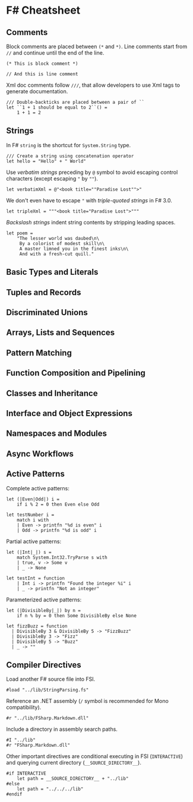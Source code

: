 F# Cheatsheet
=============

Comments
--------
Block comments are placed between `(*` and `*)`. Line comments start from `//` and continue until the end of the line.

	(* This is block comment *)

    // And this is line comment
    
Xml doc comments follow `///`, that allow developers to use Xml tags to generate documentation.    
    
    /// Double-backticks are placed between a pair of ``
    let ``1 + 1 should be equal to 2``() =
  		1 + 1 = 2

Strings
-------
In F# `string` is the shortcut for `System.String` type.

    /// Create a string using concatenation operator
    let hello = "Hello" + " World"

Use *verbatim strings* preceding by `@` symbol to avoid escaping control characters (except escaping `"` by `""`).

    let verbatimXml = @"<book title=""Paradise Lost"">"

We don't even have to escape `"` with *triple-quoted strings* in F# 3.0.

    let tripleXml = """<book title="Paradise Lost">"""

*Backslash strings* indent string contents by stripping leading spaces.

    let poem = 
        "The lesser world was daubed\n\
         By a colorist of modest skill\n\
         A master limned you in the finest inks\n\
         And with a fresh-cut quill."

Basic Types and Literals
------------------------

Tuples and Records
------------------

Discriminated Unions
--------------------

Arrays, Lists and Sequences
---------------------------

Pattern Matching
----------------

Function Composition and Pipelining
-----------------------------------

Classes and Inheritance
-----------------------

Interface and Object Expressions
--------------------------------

Namespaces and Modules
----------------------

Async Workflows
---------------

Active Patterns
---------------
Complete active patterns:

	let (|Even|Odd|) i = 
		if i % 2 = 0 then Even else Odd
	
	let testNumber i =
	    match i with
	    | Even -> printfn "%d is even" i
	    | Odd -> printfn "%d is odd" i

Partial active patterns:

	let (|Int|_|) s = 
	    match System.Int32.TryParse s with
	    | true, v -> Some v
	    | _ -> None
	
	let testInt = function
		| Int i -> printfn "Found the integer %i" i
	    | _ -> printfn "Not an integer"

Parameterized active patterns:

	let (|DivisibleBy|_|) by n = 
		if n % by = 0 then Some DivisibleBy else None
	
	let fizzBuzz = function 
	  | DivisibleBy 3 & DivisibleBy 5 -> "FizzBuzz" 
	  | DivisibleBy 3 -> "Fizz" 
	  | DivisibleBy 5 -> "Buzz" 
	  | _ -> "" 

Compiler Directives
-------------------
Load another F# source file into FSI.

    #load "../lib/StringParsing.fs"

Reference an .NET assembly (`/` symbol is recommended for Mono compatibility).

	#r "../lib/FSharp.Markdown.dll"

Include a directory in assembly search paths.

    #I "../lib"
    #r "FSharp.Markdown.dll"

Other important directives are conditional executing in FSI (`INTERACTIVE`) and querying current directory (`__SOURCE_DIRECTORY__`).

    #if INTERACTIVE
        let path = __SOURCE_DIRECTORY__ + "../lib"
    #else
        let path = "../../../lib"
    #endif